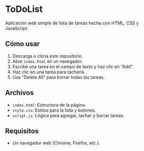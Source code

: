 # ToDoList

Aplicación web simple de lista de tareas hecha con HTML, CSS y JavaScript.

## Cómo usar
1. Descarga o clona este repositorio.
2. Abre `index.html` en un navegador.
3. Escribe una tarea en el campo de texto y haz clic en "Add".
4. Haz clic en una tarea para tacharla.
5. Usa "Delete All" para borrar todas las tareas.

## Archivos
- `index.html`: Estructura de la página.
- `style.css`: Estilos para la lista y botones.
- `script.js`: Lógica para agregar, tachar y borrar tareas.

## Requisitos
- Un navegador web (Chrome, Firefox, etc.).
